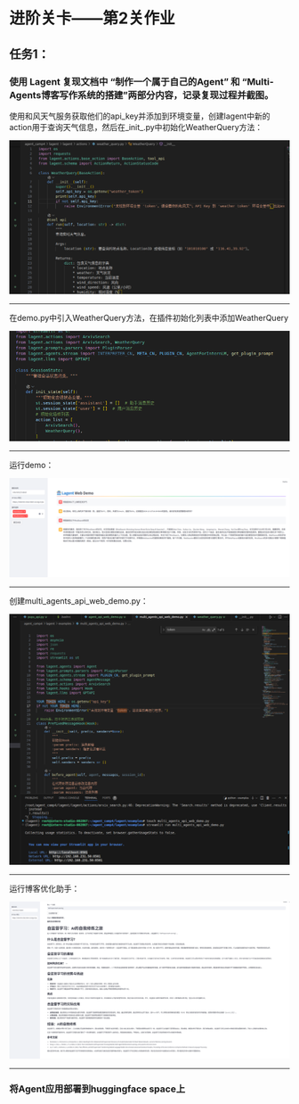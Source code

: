 

# 进阶关卡——第2关作业

    
## 任务1：
### 使用 Lagent 复现文档中 “制作一个属于自己的Agent” 和 “Multi-Agents博客写作系统的搭建”两部分内容，记录复现过程并截图。


使用和风天气服务获取他们的api_key并添加到环境变量，创建lagent中新的action用于查询天气信息，然后在_init_.py中初始化WeatherQuery方法：
  
![erro](https://github.com/Victory-7291/AI_Lab/raw/main/images/2024-12-12%2014-13-46.png "2024-11-20%2010-52-40.png")

  
-------------------------------------------------------------------------------------------------------------------

  
在demo.py中引入WeatherQuery方法，在插件初始化列表中添加WeatherQuery

  
![erro](https://github.com/Victory-7291/AI_Lab/raw/main/images/2024-12-12%2014-15-42.png "2024-11-20%2016-23-28.png")

  
-------------------------------------------------------------------------------------------------------------------


运行demo：

  
![erro](https://github.com/Victory-7291/AI_Lab/raw/main/images/2024-12-12%2014-20-40.png "2024-11-20%2021-42-15.png")

  
-------------------------------------------------------------------------------------------------------------------


创建multi_agents_api_web_demo.py：

  
![erro](https://github.com/Victory-7291/AI_Lab/raw/main/images/2024-12-12%2014-29-51.png "2024-11-20%2021-42-31.png")

  
-------------------------------------------------------------------------------------------------------------------


运行博客优化助手：

  
![erro](https://github.com/Victory-7291/AI_Lab/raw/main/images/2024-12-15%2017-46-04.png "2024-11-20%2021-43-08.png")

  
-------------------------------------------------------------------------------------------------------------------


### 将Agent应用部署到huggingface space上

  
